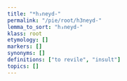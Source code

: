 ```yaml
---
title: "*h₃neyd-"
permalink: "/pie/root/h3neyd-"
lemma_to_sort: "h₃neyd-"
klass: root
etymology: []
markers: []
synonyms: []
definitions: ["to revile", "insult"]
topics: []
---
```

